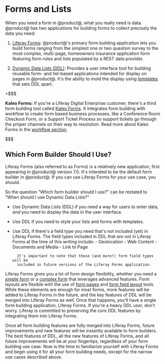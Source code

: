 # Forms and Lists [](id=forms-and-lists)

When you need a form in @product@, what you really need is data. @product@ has
two applications for building forms to collect precisely the data you need:

1.  [Liferay Forms](/discover/portal/-/knowledge_base/7-0/collecting-information-from-users): 
    @product@'s primary form building application lets you build forms ranging
    from the simplest one or two question survey to the most complex,
    multi-page, homeowners insurance application form featuring form rules and
    lists populated by a REST data provider.

2.  [Dynamic Data
    Lists (DDL)](/discover/portal/-/knowledge_base/7-0/creating-simple-applications):
    Provides a user interface tool for building reusable form- and list-based
    applications intended for display on pages in @product@. It's the ability to
    mold the display using 
    [templates](/discover/portal/-/knowledge_base/7-0/using-templates-to-display-forms-and-lists) 
    that sets DDL apart.

+$$$

**Kaleo Forms:** If you're a Liferay Digital Enterprise customer, there's a
third form building tool called 
[Kaleo Forms](https://customer.liferay.com/documentation/7.0/admin/-/official_documentation/portal/workflow-forms). 
It integrates form building with workflow to create form based business
processes, like a Conference Room Checkout Form, or a Support Ticket Process so
support tickets go through the proper channels on their way to resolution. Read
more about Kaleo Forms in the 
[workflow section](https://customer.liferay.com/documentation/7.0/admin/-/official_documentation/portal/workflow-forms).

$$$

<!-- Please leave the absolute links to the customer portal in the above
sidebar. This is to ensure that folks reading on dev.liferay.com are directed to
the article on customer.liferay.com, instead of getting a Resource Not Found error.
-->

## Which Form Builder Should I Use? [](id=which-form-builder-should-i-use)

Liferay Forms (also referred to as Forms) is a relatively new application, first
appearing in @product@ version 7.0. It's intended to be the default form builder
in @product@. If you can use Liferay Forms for your use case, you should.

So the question "Which form builder should I use?" can be restated to "When
should I use Dynamic Data Lists?"

- Use Dynamic Data Lists (DDL) if you need a way for users to enter data, *and*
    you need to display the data in the user interface.

- Use DDL if you need to style your lists and forms with templates.

- Use DDL if there's a field type you need that's not included (yet) in Liferay
    Forms. The field types included in DDL that *are not* in Liferay Forms at
    the time of this writing include:
        - Geolocation
        - Web Content
        - Documents and Media
        - Link to Page

        It's important to note that these (and more!) form field types will be
        included in future versions of the Liferay Forms application.

Liferay Forms gives you a lot of form design flexibility, whether you need a
[simple form](/discover/portal/-/knowledge_base/7-0/creating-advanced-forms) or a [complex form](/discover/portal/-/knowledge_base/7-0/creating-advanced-forms) that leverages advanced features. Form layouts are
flexible with the use of [form
pages](/discover/portal/-/knowledge_base/7-0/creating-advanced-forms#creating-form-pages)
and [form field
layout](/discover/portal/-/knowledge_base/7-0/creating-advanced-forms#form-layouts)
tools. While these elements are enough for most forms, more features will be
added to Liferay Forms in the future, and the key features of DDL will be merged
into Liferay Forms as well. Once that happens, you'll have a single form
building application, Liferay Forms. If you're a heavy DDL user, don't worry.
Liferay is committed to preserving the core DDL features by integrating them
into Liferay Forms. 

Once all form building features are fully merged into Liferay Forms, future
improvements and new features will be instantly available to form builders. The
best features of DDL, all the new features of Liferay Forms, and all future
improvements will be at your fingertips, regardless of your form building use
case. Now is the time to familiarize yourself with Liferay Forms and begin using
it for all your form building needs, except for the narrow use cases described
above.
